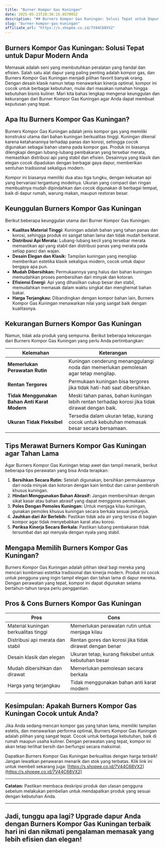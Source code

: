 ```yaml
---
title: "Burner Kompor Gas Kuningan"
date: 2025-05-23T20:36:15.857005Z
description: "## Burners Kompor Gas Kuningan: Solusi Tepat untuk Dapur Modern Anda..."
slug: "burner-kompor-gas-kuningan"
affiliate_url: "https://s.shopee.co.id/7V44C68VX2"
---
```

## Burners Kompor Gas Kuningan: Solusi Tepat untuk Dapur Modern Anda

Memasak adalah seni yang membutuhkan peralatan yang handal dan efisien. Salah satu alat dapur yang paling penting adalah kompor gas, dan Burners Kompor Gas Kuningan menjadi pilihan favorit banyak orang. Dengan desain klasik namun tetap menawarkan kinerja optimal, kompor ini cocok untuk berbagai kebutuhan, mulai dari masakan rumahan hingga kebutuhan bisnis kuliner. Mari kita bahas lengkap mengenai keunggulan dan kekurangan dari Burner Kompor Gas Kuningan agar Anda dapat membuat keputusan yang tepat.

## Apa Itu Burners Kompor Gas Kuningan?

Burners Kompor Gas Kuningan adalah jenis kompor gas yang memiliki konstruksi utama dari bahan kuningan berkualitas tinggi. Kuningan dikenal karena ketahanannya terhadap panas dan korosi, sehingga cocok digunakan sebagai bahan utama pada kompor gas. Produk ini biasanya dilengkapi dengan lubang-lubang pembakaran yang tersebar merata, memastikan distribusi api yang stabil dan efisien. Desainnya yang klasik dan elegan cocok dipadukan dengan berbagai gaya dapur, memberikan sentuhan tradisional sekaligus modern.

Kompor ini biasanya memiliki dua atau tiga tungku, dengan kekuatan api yang bervariasi tergantung modelnya. Ukuran yang compact dan ringan membuatnya mudah dipindahkan dan cocok digunakan di berbagai tempat, baik di dapur rumah, warung makan, maupun restoran besar.

## Keunggulan Burners Kompor Gas Kuningan

Berikut beberapa keunggulan utama dari Burner Kompor Gas Kuningan:

- **Kualitas Material Tinggi:** Kuningan adalah bahan yang tahan panas dan korosi, sehingga produk ini sangat tahan lama dan tidak mudah berkarat.
- **Distribusi Api Merata:** Lubang-lubang kecil yang tersebar merata memastikan api yang stabil dan distribusi panas yang merata pada setiap panci dan wajan.
- **Desain Elegan dan Klasik:** Tampilan kuningan yang mengilap memberikan estetika klasik sekaligus modern, cocok untuk dapur bergaya apa pun.
- **Mudah Dibersihkan:** Permukaannya yang halus dan bahan kuningan memudahkan proses pembersihan dari minyak dan kotoran.
- **Efisiensi Energi:** Api yang dihasilkan cukup besar dan stabil, memudahkan memasak dalam waktu singkat dan menghemat bahan bakar.
- **Harga Terjangkau:** Dibandingkan dengan kompor bahan lain, Burners Kompor Gas Kuningan menawarkan nilai yang sangat baik dengan kualitasnya.

## Kekurangan Burners Kompor Gas Kuningan

Namun, tidak ada produk yang sempurna. Berikut beberapa kekurangan dari Burners Kompor Gas Kuningan yang perlu Anda pertimbangkan:

| **Kelemahan**                           | **Keterangan**                                                          |
|-----------------------------------------|---------------------------------------------------------------------------|
| **Memerlukan Perawatan Rutin**         | Kuningan cenderung menanggulangi noda dan memerlukan pemolesan agar tetap mengilap. |
| **Rentan Tergores**                     | Permukaan kuningan bisa tergores jika tidak hati-hati saat dibersihkan.  |
| **Tidak Menggunakan Bahan Anti Karat Modern** | Meski tahan panas, bahan kuningan lebih rentan terhadap korosi jika tidak dirawat dengan baik. |
| **Ukuran Tidak Fleksibel**              | Tersedia dalam ukuran tetap, kurang cocok untuk kebutuhan memasak besar secara bersamaan. |

## Tips Merawat Burners Kompor Gas Kuningan agar Tahan Lama

Agar Burners Kompor Gas Kuningan tetap awet dan tampil menarik, berikut beberapa tips perawatan yang bisa Anda terapkan:

1. **Bersihkan Secara Rutin:** Setelah digunakan, bersihkan permukaannya dari noda minyak dan kotoran dengan kain lembut dan cairan pembersih khusus kuningan.
2. **Hindari Menggunakan Bahan Abrasif:** Jangan membersihkan dengan sikat kasar atau bahan abrasif yang dapat menggores permukaan.
3. **Poles Dengan Pemoles Kuningan:** Untuk menjaga kilau kuningan, gunakan pemoles khusus kuningan secara berkala sesuai petunjuk.
4. **Jauhkan dari Air Berlebih:** Pastikan tidak ada air yang tersisa di bagian kompor agar tidak menyebabkan karat atau korosi.
5. **Periksa Kinerja Secara Berkala:** Pastikan lubang pembakaran tidak tersumbat dan api menyala dengan nyala yang stabil.

## Mengapa Memilih Burners Kompor Gas Kuningan?

Burners Kompor Gas Kuningan adalah pilihan ideal bagi mereka yang mencari kombinasi estetika tradisional dan kinerja modern. Produk ini cocok untuk pengguna yang ingin tampil elegan dan tahan lama di dapur mereka. Dengan perawatan yang tepat, kompor ini dapat digunakan selama bertahun-tahun tanpa perlu penggantian.

## Pros & Cons Burners Kompor Gas Kuningan

| **Pros**                                             | **Cons**                                              |
|------------------------------------------------------|-------------------------------------------------------|
| Material kuningan berkualitas tinggi               | Memerlukan perawatan rutin untuk menjaga kilau     |
| Distribusi api merata dan stabil                    | Rentan gores dan korosi jika tidak dirawat dengan benar |
| Desain klasik dan elegan                            | Ukuran tetap, kurang fleksibel untuk kebutuhan besar |
| Mudah dibersihkan dan dirawat                     | Memerlukan pemolesan secara berkala                |
| Harga yang terjangkau                               | Tidak menggunakan bahan anti karat modern            |

## Kesimpulan: Apakah Burners Kompor Gas Kuningan Cocok untuk Anda?

Jika Anda sedang mencari kompor gas yang tahan lama, memiliki tampilan estetis, dan menawarkan performa optimal, Burners Kompor Gas Kuningan adalah pilihan yang sangat tepat. Cocok untuk berbagai kebutuhan, baik di rumah maupun usaha kuliner. Dengan perawatan yang tepat, kompor ini akan tetap terlihat bersih dan berfungsi secara maksimal.

Dapatkan Burners Kompor Gas Kuningan berkualitas dengan harga terbaik! Jangan lewatkan penawaran menarik dan stok yang terbatas. Klik link ini untuk membeli sekarang juga: [https://s.shopee.co.id/7V44C68VX2](https://s.shopee.co.id/7V44C68VX2)

---

**Catatan:** Pastikan membaca deskripsi produk dan ulasan pengguna sebelum melakukan pembelian untuk mendapatkan produk yang sesuai dengan kebutuhan Anda.

---

## Jadi, tunggu apa lagi? Upgrade dapur Anda dengan Burners Kompor Gas Kuningan terbaik hari ini dan nikmati pengalaman memasak yang lebih efisien dan elegan!